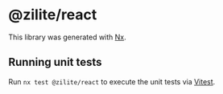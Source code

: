 # @zilite/react

This library was generated with [Nx](https://nx.dev).

## Running unit tests

Run `nx test @zilite/react` to execute the unit tests via [Vitest](https://vitest.dev/).
